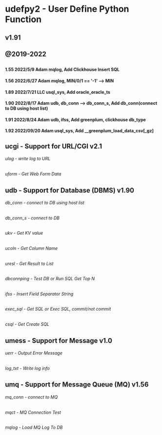 # udefpy2 - User Define Python Function
##
##    v1.91
##    @2019-2022
##
#### 1.55       2022/5/9    Adam   mqlog, Add Clickhouse Insert SQL
#### 1.56       2022/6/27   Adam   mqlog, MIN/0/1 == '-1' --> MIN
#### 1.89       2022/7/21   LLC    usql_sys, Add oracle_oracle_ts
#### 1.90       2022/8/17   Adam   udb, db_conn --> db_conn_s, Add db_conn(connect to DB using host list)
#### 1.91       2022/8/24   Adam   udb, ifss, Add greenplum, clickhouse db_type
#### 1.92       2022/09/20  Adam   usql_sys, Add __greenplum_load_data_csv[_gz]
####
#### 
## ucgi - Support for URL/CGI v2.1
###### ulog        - write log to URL
###### uform       - Get Web Form Data
######
## udb - Support for Database (DBMS) v1.90
###### db_conn     - connect to DB using host list
###### db_conn_s   - connect to DB
###### ukv         - Get KV value
###### ucoln       - Get Column Name
###### uresl       - Get Result to List
###### dbconnping  - Test DB or Run SQL Get Top N
###### ifss        - Insert Field Separator String
###### exec_sql    - Get SQL or Exec SQL, commit/not commit
###### csql        - Get Create SQL
######
## umess - Support for Message v1.0
###### uerr        - Output Error Message
###### log_txt     - Write log info
###### 
## umq - Support for Message Queue (MQ)  v1.56
###### mq_conn     - connect to MQ
###### mqct        - MQ Connection Test
###### mqlog       - Load MQ Log To DB
###### 

